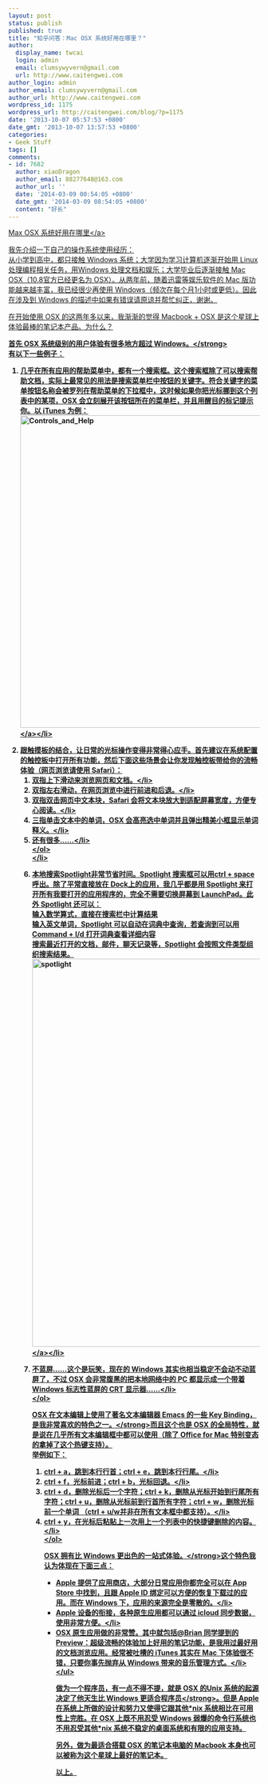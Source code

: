 ```yaml
---
layout: post
status: publish
published: true
title: "知乎问答：Mac OSX 系统好用在哪里？"
author:
  display_name: twcai
  login: admin
  email: clumsywyvern@gmail.com
  url: http://www.caitengwei.com
author_login: admin
author_email: clumsywyvern@gmail.com
author_url: http://www.caitengwei.com
wordpress_id: 1175
wordpress_url: http://caitengwei.com/blog/?p=1175
date: '2013-10-07 05:57:53 +0800'
date_gmt: '2013-10-07 13:57:53 +0800'
categories:
- Geek Stuff
tags: []
comments:
- id: 7682
  author: xiaoDragon
  author_email: 88277648@163.com
  author_url: ''
  date: '2014-03-09 00:54:05 +0800'
  date_gmt: '2014-03-09 08:54:05 +0800'
  content: "好长"
---
```

<p><a href="http:&#47;&#47;www.zhihu.com&#47;question&#47;21665243&#47;answer&#47;18966696?utm_source=weibo&utm_medium=weibo_share&utm_content=share_answer&utm_campaign=share_button" title="Max OSX 系统好用在哪里" target="_blank">Max OSX 系统好用在哪里<&#47;a></p>
<p>我先介绍一下自己的操作系统使用经历：<br />
从小学到高中，都只接触 Windows 系统；大学因为学习计算机逐渐开始用 Linux 处理编程相关任务，用Windows 处理文档和娱乐；大学毕业后逐渐接触 Mac OSX（10.8官方已经更名为 OSX）。从两年前，随着迅雷等娱乐软件的 Mac 版功能越来越丰富，我已经很少再使用 Windows（频次在每个月1小时或更低）。因此在涉及到 Windows 的描述中如果有错误请原谅并帮忙纠正，谢谢。</p>
<p>在开始使用 OSX 的这两年多以来，我渐渐的觉得 Macbook + OSX 是这个星球上体验最棒的笔记本产品。为什么？</p>
<p><strong>首先 OSX 系统级别的用户体验有很多地方超过 Windows。<&#47;strong><br />
有以下一些例子：</p>
<ol>
<li>几乎在所有应用的帮助菜单中，都有一个搜索框。这个搜索框除了可以搜索帮助文档，实际上最常见的用法是搜索菜单栏中按钮的关键字。符合关键字的菜单按钮名称会被罗列在帮助菜单的下拉框中，这时候如果你把光标挪到这个列表中的某项，OSX 会立刻展开该按钮所在的菜单栏，并且用醒目的标记提示你。以 iTunes 为例：<br />
<a href="http:&#47;&#47;caitengwei.com&#47;blog&#47;wp-content&#47;uploads&#47;2013&#47;10&#47;Controls_and_Help.png"><img src="http:&#47;&#47;caitengwei.com&#47;blog&#47;wp-content&#47;uploads&#47;2013&#47;10&#47;Controls_and_Help.png" alt="Controls_and_Help" width="1031" height="625" class="alignnone size-full wp-image-1176" &#47;><&#47;a><&#47;li></p>
<li>跟触摸板的结合，让日常的光标操作变得非常得心应手。首先建议在系统配置的触控板中打开所有功能，然后下面这些场景会让你发现触控板带给你的流畅体验（网页浏览请使用 Safari）：
<ol>
<li>双指上下滑动来浏览网页和文档。<&#47;li>
<li>双指左右滑动，在网页浏览中进行前进和后退。<&#47;li>
<li>双指双击网页中文本块，Safari 会将文本块放大到适配屏幕宽度，方便专心阅读。<&#47;li>
<li>三指单击文本中的单词，OSX 会高亮选中单词并且弹出精美小框显示单词释义。<&#47;li>
<li>还有很多&hellip;&hellip;<&#47;li><br />
<&#47;ol><br />
<&#47;li></p>
<li>本地搜索Spotlight非常节省时间。Spotlight 搜索框可以用ctrl + space 呼出。除了平常直接放在 Dock上的应用，我几乎都是用 Spotlight 来打开所有我要打开的应用程序的，完全不需要切换屏幕到 LaunchPad。此外 Spotlight 还可以：<br />
输入数学算式，直接在搜索栏中计算结果<br />
输入英文单词，Spotlight 可以自动在词典中查询，若查询到可以用 Command + l&#47;d 打开词典查看详细内容<br />
搜索最近打开的文档，邮件，聊天记录等，Spotlight 会按照文件类型组织搜索结果。<a href="http:&#47;&#47;caitengwei.com&#47;blog&#47;wp-content&#47;uploads&#47;2013&#47;10&#47;Screenshot_21_9_13_3_33_AM.png"><img src="http:&#47;&#47;caitengwei.com&#47;blog&#47;wp-content&#47;uploads&#47;2013&#47;10&#47;Screenshot_21_9_13_3_33_AM.png" alt="spotlight" width="978" height="776" class="alignnone size-full wp-image-1178" &#47;><&#47;a><&#47;li></p>
<li>不蓝屏&hellip;&hellip;这个是玩笑，现在的 Windows 其实也相当稳定不会动不动蓝屏了，不过 OSX 会非常腹黑的把本地网络中的 PC 都显示成一个带着 Windows 标志性蓝屏的 CRT 显示器&hellip;&hellip;<&#47;li><br />
<&#47;ol></p>
<p><strong>OSX 在文本编辑上使用了著名文本编辑器 Emacs 的一些 Key Binding，是我非常喜欢的特色之一。<&#47;strong>而且这个也是 OSX 的全局特性，就是说在几乎所有文本编辑框中都可以使用（除了 Office for Mac 特别变态的拿掉了这个热键支持）。<br />
举例如下：</p>
<ol>
<li>ctrl + a，跳到本行行首；ctrl + e，跳到本行行尾。<&#47;li>
<li>ctrl + f，光标前进；ctrl + b，光标回退。<&#47;li>
<li>ctrl + d，删除光标后一个字符；ctrl + k，删除从光标开始到行尾所有字符；ctrl + u，删除从光标前到行首所有字符；ctrl + w，删除光标前一个单词 （ctrl + u&#47;w并非在所有文本框中都支持）。<&#47;li>
<li>ctrl + y，在光标后粘贴上一次用上一个列表中的快捷键删除的内容。<&#47;li><br />
<&#47;ol></p>
<p><strong>OSX 拥有比 Windows 更出色的一站式体验。<&#47;strong>这个特色我认为体现在下面三点：</p>
<ul>
<li>Apple 提供了应用商店，大部分日常应用你都完全可以在 App Store 中找到，且跟 Apple ID 绑定可以方便的恢复下载过的应用。而在 Windows 下，应用的来源完全是零散的。<&#47;li>
<li>Apple 设备的衔接，各种原生应用都可以通过 icloud 同步数据，使用非常方便。<&#47;li>
<li>OSX 原生应用做的非常赞。其中就包括@Brian 同学提到的 Preview：超级流畅的体验加上好用的笔记功能，是我用过最好用的文档浏览应用。经常被吐槽的 iTunes 其实在 Mac 下体验很不错，只要你事先抛弃从 Windows 带来的音乐管理方式。<&#47;li><br />
<&#47;ul></p>
<p>做为一个程序员，有一点不得不提，就是 <strong>OSX 的Unix 系统的起源决定了他天生比 Windows 更适合程序员<&#47;strong>。但是 Apple 在系统上所做的设计和努力又使得它跟其他*nix 系统相比在可用性上完胜。在 OSX 上既不用忍受 Windows 弱爆的命令行系统也不用忍受其他*nix 系统不稳定的桌面系统和有限的应用支持。 </p>
<p>另外，做为最适合搭载 OSX 的笔记本电脑的 Macbook 本身也可以被称为这个星球上最好的笔记本。 </p>
<p>以上。 </p>
